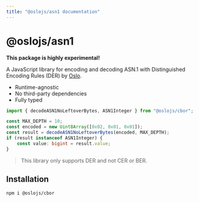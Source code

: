 ```yaml
---
title: "@oslojs/asn1 documentation"
---
```


# @oslojs/asn1

**This package is highly experimental!**

A JavaScript library for encoding and decoding ASN.1 with Distinguished Encoding Rules (DER) by [Oslo](https://oslojs.dev).

- Runtime-agnostic
- No third-party dependencies
- Fully typed

```ts
import { decodeASN1NoLeftoverBytes, ASN1Integer } from "@oslojs/cbor";

const MAX_DEPTH = 10;
const encoded = new Uint8Array([0x02, 0x01, 0x01]);
const result = decodeASN1NoLeftoverBytes(encoded, MAX_DEPTH);
if (result instanceof ASN1Integer) {
	const value: bigint = result.value;
}
```

> This library only supports DER and not CER or BER.

## Installation

```
npm i @oslojs/cbor
```
